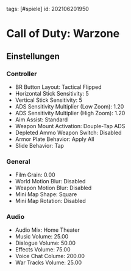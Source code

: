 tags: [#spiele]
id: 202106201950

# Call of Duty: Warzone

## Einstellungen
### Controller
- BR Button Layout: Tactical Flipped
- Horizontal Stick Sensitivity: 5
- Vertical Stick Sensitivity: 5
- ADS Sensitivity Multiplier (Low Zoom): 1.20
- ADS Sensitivity Multiplier (High Zoom): 1.20
- Aim Assist: Standard
- Weapon Mount Activation: Douple-Tap ADS
- Depleted Ammo Weapon Switch: Disabled
- Armor Plate Behavior: Apply All
- Slide Behavior: Tap

### General
- Film Grain: 0.00
- World Motion Blur: Disabled
- Weapon Motion Blur: Disabled
- Mini Map Shape: Square
- Mini Map Rotation: Disabled

### Audio
- Audio Mix: Home Theater
- Music Volume: 25.00
- Dialogue Volume: 50.00
- Effects Volume: 75.00
- Voice Chat Colume: 200.00
- War Tracks Volume: 25.00